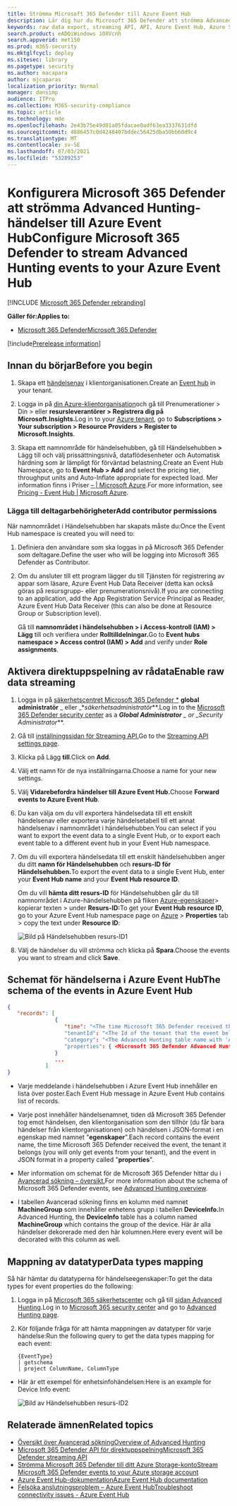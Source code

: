 ```yaml
---
title: Strömma Microsoft 365 Defender till Azure Event Hub
description: Lär dig hur du Microsoft 365 Defender att strömma Advanced Hunting-händelser till händelsehubben.
keywords: raw data export, streaming API, API, Azure Event Hub, Azure Storage, storage account, Advanced Hunting, raw data sharing
search.product: eADQiWindows 10XVcnh
search.appverid: met150
ms.prod: m365-security
ms.mktglfcycl: deploy
ms.sitesec: library
ms.pagetype: security
ms.author: macapara
author: mjcaparas
localization_priority: Normal
manager: dansimp
audience: ITPro
ms.collection: M365-security-compliance
ms.topic: article
ms.technology: mde
ms.openlocfilehash: 2e43b75e49d01a05fdacae0adf63ea3337631dfd
ms.sourcegitcommit: 4886457c0d4248407bddec56425dba50bb60d9c4
ms.translationtype: MT
ms.contentlocale: sv-SE
ms.lasthandoff: 07/03/2021
ms.locfileid: "53289253"
---
```

# <a name="configure-microsoft-365-defender-to-stream-advanced-hunting-events-to-your-azure-event-hub"></a><span data-ttu-id="3e475-104">Konfigurera Microsoft 365 Defender att strömma Advanced Hunting-händelser till Azure Event Hub</span><span class="sxs-lookup"><span data-stu-id="3e475-104">Configure Microsoft 365 Defender to stream Advanced Hunting events to your Azure Event Hub</span></span>

[!INCLUDE [Microsoft 365 Defender rebranding](../../includes/microsoft-defender.md)]


<span data-ttu-id="3e475-105">**Gäller för:**</span><span class="sxs-lookup"><span data-stu-id="3e475-105">**Applies to:**</span></span>
- [<span data-ttu-id="3e475-106">Microsoft 365 Defender</span><span class="sxs-lookup"><span data-stu-id="3e475-106">Microsoft 365 Defender</span></span>](https://go.microsoft.com/fwlink/?linkid=2118804)

[!include[Prerelease information](../../includes/prerelease.md)]

## <a name="before-you-begin"></a><span data-ttu-id="3e475-107">Innan du börjar</span><span class="sxs-lookup"><span data-stu-id="3e475-107">Before you begin</span></span>

1. <span data-ttu-id="3e475-108">Skapa ett [händelsenav](/azure/event-hubs/) i klientorganisationen.</span><span class="sxs-lookup"><span data-stu-id="3e475-108">Create an [Event hub](/azure/event-hubs/) in your tenant.</span></span>

2. <span data-ttu-id="3e475-109">Logga in på [din Azure-klientorganisation](https://ms.portal.azure.com/)och gå till Prenumerationer > Din > eller **resursleverantörer > Registrera dig på Microsoft.Insights.**</span><span class="sxs-lookup"><span data-stu-id="3e475-109">Log in to your [Azure tenant](https://ms.portal.azure.com/), go to **Subscriptions > Your subscription > Resource Providers > Register to Microsoft.Insights**.</span></span>

3. <span data-ttu-id="3e475-110">Skapa ett namnområde för händelsehubben, gå till Händelsehubben **>** Lägg till och välj prissättningsnivå, dataflödesenheter och Automatisk härdning som är lämpligt för förväntad belastning.</span><span class="sxs-lookup"><span data-stu-id="3e475-110">Create an Event Hub Namespace, go to **Event Hub > Add** and select the pricing tier, throughput units and Auto-Inflate appropriate for expected load.</span></span> <span data-ttu-id="3e475-111">Mer information finns i Priser [– | Microsoft Azure](https://azure.microsoft.com/en-us/pricing/details/event-hubs/).</span><span class="sxs-lookup"><span data-stu-id="3e475-111">For more information, see [Pricing - Event Hub | Microsoft Azure](https://azure.microsoft.com/en-us/pricing/details/event-hubs/).</span></span>  

### <a name="add-contributor-permissions"></a><span data-ttu-id="3e475-112">Lägga till deltagarbehörigheter</span><span class="sxs-lookup"><span data-stu-id="3e475-112">Add contributor permissions</span></span>

<span data-ttu-id="3e475-113">När namnområdet i Händelsehubben har skapats måste du:</span><span class="sxs-lookup"><span data-stu-id="3e475-113">Once the Event Hub namespace is created you will need to:</span></span>

1. <span data-ttu-id="3e475-114">Definiera den användare som ska loggas in på Microsoft 365 Defender som deltagare.</span><span class="sxs-lookup"><span data-stu-id="3e475-114">Define the user who will be logging into Microsoft 365 Defender as Contributor.</span></span>

2. <span data-ttu-id="3e475-115">Om du ansluter till ett program lägger du till Tjänsten för registrering av appar som läsare, Azure Event Hub Data Receiver (detta kan också göras på resursgrupp- eller prenumerationsnivå).</span><span class="sxs-lookup"><span data-stu-id="3e475-115">If you are connecting to an application, add the App Registration Service Principal as Reader, Azure Event Hub Data Receiver (this can also be done at Resource Group or Subscription level).</span></span> 

    <span data-ttu-id="3e475-116">Gå till **namnområdet i händelsehubben > i Access-kontroll (IAM) > Lägg** till och verifiera under **Rolltilldelningar.**</span><span class="sxs-lookup"><span data-stu-id="3e475-116">Go to **Event hubs namespace > Access control (IAM) > Add** and verify under **Role assignments**.</span></span>

## <a name="enable-raw-data-streaming"></a><span data-ttu-id="3e475-117">Aktivera direktuppspelning av rådata</span><span class="sxs-lookup"><span data-stu-id="3e475-117">Enable raw data streaming</span></span>

1. <span data-ttu-id="3e475-118">Logga in på [säkerhetscentret Microsoft 365 Defender \*](https://security.microsoft.com) **global administratör** _ eller _\*_säkerhetsadministratör_\*\*.</span><span class="sxs-lookup"><span data-stu-id="3e475-118">Log in to the [Microsoft 365 Defender security center](https://security.microsoft.com) as a ***Global Administrator** _ or _*_Security Administrator_\*\*.</span></span>

2. <span data-ttu-id="3e475-119">Gå till [inställningssidan för Streaming API.](https://security.microsoft.com/settings/mtp_settings/raw_data_export)</span><span class="sxs-lookup"><span data-stu-id="3e475-119">Go to the [Streaming API settings page](https://security.microsoft.com/settings/mtp_settings/raw_data_export).</span></span>

3. <span data-ttu-id="3e475-120">Klicka på Lägg **till**.</span><span class="sxs-lookup"><span data-stu-id="3e475-120">Click on **Add**.</span></span>

4. <span data-ttu-id="3e475-121">Välj ett namn för de nya inställningarna.</span><span class="sxs-lookup"><span data-stu-id="3e475-121">Choose a name for your new settings.</span></span>

5. <span data-ttu-id="3e475-122">Välj **Vidarebefordra händelser till Azure Event Hub.**</span><span class="sxs-lookup"><span data-stu-id="3e475-122">Choose **Forward events to Azure Event Hub**.</span></span>

6. <span data-ttu-id="3e475-123">Du kan välja om du vill exportera händelsedata till ett enskilt händelsenav eller exportera varje händelsetabell till ett annat händelsenav i namnområdet i händelsehubben.</span><span class="sxs-lookup"><span data-stu-id="3e475-123">You can select if you want to export the event data to a single Event Hub, or to export each event table to a different event hub in your Event Hub namespace.</span></span> 

7. <span data-ttu-id="3e475-124">Om du vill exportera händelsedata till ett enskilt händelsehubben anger du ditt **namn för Händelsehubben** och **resurs-ID för Händelsehubben.**</span><span class="sxs-lookup"><span data-stu-id="3e475-124">To export the event data to a single Event Hub, enter your **Event Hub name** and your **Event Hub resource ID**.</span></span>

   <span data-ttu-id="3e475-125">Om du vill **hämta ditt resurs-ID** för Händelsehubben går du till namnområdet i Azure-händelsehubben på fliken [Azure-egenskaper](https://ms.portal.azure.com/)> kopierar texten  >   under **Resurs-ID:**</span><span class="sxs-lookup"><span data-stu-id="3e475-125">To get your **Event Hub resource ID**, go to your Azure Event Hub namespace page on [Azure](https://ms.portal.azure.com/) > **Properties** tab > copy the text under **Resource ID**:</span></span>

   ![Bild på Händelsehubben resurs-ID1](../defender-endpoint/images/event-hub-resource-id.png)

8. <span data-ttu-id="3e475-127">Välj de händelser du vill strömma och klicka på **Spara**.</span><span class="sxs-lookup"><span data-stu-id="3e475-127">Choose the events you want to stream and click **Save**.</span></span>

## <a name="the-schema-of-the-events-in-azure-event-hub"></a><span data-ttu-id="3e475-128">Schemat för händelserna i Azure Event Hub</span><span class="sxs-lookup"><span data-stu-id="3e475-128">The schema of the events in Azure Event Hub</span></span>

```JSON
{
   "records": [
               {
                  "time": "<The time Microsoft 365 Defender received the event>"
                  "tenantId": "<The Id of the tenant that the event belongs to>"
                  "category": "<The Advanced Hunting table name with 'AdvancedHunting-' prefix>"
                  "properties": { <Microsoft 365 Defender Advanced Hunting event as Json> }
               }
               ...
            ]
}
```

- <span data-ttu-id="3e475-129">Varje meddelande i händelsehubben i Azure Event Hub innehåller en lista över poster.</span><span class="sxs-lookup"><span data-stu-id="3e475-129">Each Event Hub message in Azure Event Hub contains list of records.</span></span>

- <span data-ttu-id="3e475-130">Varje post innehåller händelsenamnet, tiden då Microsoft 365 Defender tog emot händelsen, den klientorganisation som den tillhör (du får bara händelser från klientorganisationen) och händelsen i JSON-format i en egenskap med namnet "**egenskaper**".</span><span class="sxs-lookup"><span data-stu-id="3e475-130">Each record contains the event name, the time Microsoft 365 Defender received the event, the tenant it belongs (you will only get events from your tenant), and the event in JSON format in a property called "**properties**".</span></span>

- <span data-ttu-id="3e475-131">Mer information om schemat för de Microsoft 365 Defender hittar du i [Avancerad sökning – översikt.](advanced-hunting-overview.md)</span><span class="sxs-lookup"><span data-stu-id="3e475-131">For more information about the schema of Microsoft 365 Defender events, see [Advanced Hunting overview](advanced-hunting-overview.md).</span></span>

- <span data-ttu-id="3e475-132">I tabellen Avancerad sökning finns en kolumn med namnet **MachineGroup** som innehåller enhetens grupp i tabellen **DeviceInfo.**</span><span class="sxs-lookup"><span data-stu-id="3e475-132">In Advanced Hunting, the **DeviceInfo** table has a column named **MachineGroup** which contains the group of the device.</span></span> <span data-ttu-id="3e475-133">Här är alla händelser dekorerade med den här kolumnen.</span><span class="sxs-lookup"><span data-stu-id="3e475-133">Here every event will be decorated with this column as well.</span></span> 

## <a name="data-types-mapping"></a><span data-ttu-id="3e475-134">Mappning av datatyper</span><span class="sxs-lookup"><span data-stu-id="3e475-134">Data types mapping</span></span>

<span data-ttu-id="3e475-135">Så här hämtar du datatyperna för händelseegenskaper:</span><span class="sxs-lookup"><span data-stu-id="3e475-135">To get the data types for event properties do the following:</span></span>

1. <span data-ttu-id="3e475-136">Logga in på [Microsoft 365 säkerhetscenter](https://security.microsoft.com) och gå till [sidan Advanced Hunting](https://security.microsoft.com/hunting-package).</span><span class="sxs-lookup"><span data-stu-id="3e475-136">Log in to [Microsoft 365 security center](https://security.microsoft.com) and go to [Advanced Hunting page](https://security.microsoft.com/hunting-package).</span></span>

2. <span data-ttu-id="3e475-137">Kör följande fråga för att hämta mappningen av datatyper för varje händelse:</span><span class="sxs-lookup"><span data-stu-id="3e475-137">Run the following query to get the data types mapping for each event:</span></span>

   ```kusto
   {EventType}
   | getschema
   | project ColumnName, ColumnType 
   ```

- <span data-ttu-id="3e475-138">Här är ett exempel för enhetsinfohändelsen:</span><span class="sxs-lookup"><span data-stu-id="3e475-138">Here is an example for Device Info event:</span></span> 

  ![Bild av Händelsehubben resurs-ID2](../defender-endpoint/images/machine-info-datatype-example.png)

## <a name="related-topics"></a><span data-ttu-id="3e475-140">Relaterade ämnen</span><span class="sxs-lookup"><span data-stu-id="3e475-140">Related topics</span></span>

- [<span data-ttu-id="3e475-141">Översikt över Avancerad sökning</span><span class="sxs-lookup"><span data-stu-id="3e475-141">Overview of Advanced Hunting</span></span>](advanced-hunting-overview.md)
- [<span data-ttu-id="3e475-142">Microsoft 365 Defender API för direktuppspelning</span><span class="sxs-lookup"><span data-stu-id="3e475-142">Microsoft 365 Defender streaming API</span></span>](streaming-api.md)
- [<span data-ttu-id="3e475-143">Strömma Microsoft 365 Defender till ditt Azure Storage-konto</span><span class="sxs-lookup"><span data-stu-id="3e475-143">Stream Microsoft 365 Defender events to your Azure storage account</span></span>](streaming-api-storage.md)
- [<span data-ttu-id="3e475-144">Azure Event Hub-dokumentation</span><span class="sxs-lookup"><span data-stu-id="3e475-144">Azure Event Hub documentation</span></span>](/azure/event-hubs/)
- [<span data-ttu-id="3e475-145">Felsöka anslutningsproblem – Azure Event Hub</span><span class="sxs-lookup"><span data-stu-id="3e475-145">Troubleshoot connectivity issues - Azure Event Hub</span></span>](/azure/event-hubs/troubleshooting-guide)
